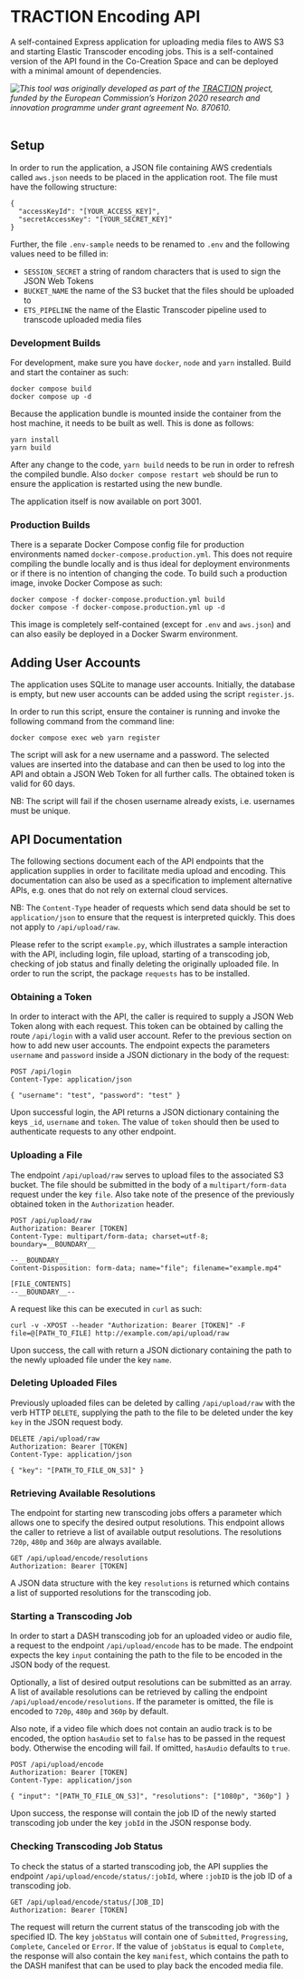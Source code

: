 # TRACTION Encoding API

A self-contained Express application for uploading media files to AWS S3 and
starting Elastic Transcoder encoding jobs. This is a self-contained version of
the API found in the Co-Creation Space and can be deployed with a minimal
amount of dependencies.

<div>
    <img src="https://www.traction-project.eu/wp-content/uploads/sites/3/2020/02/Logo-cabecera-Traction.png" style="float: left;"/><em>This tool was originally developed as part of the <a href="https://www.traction-project.eu/">TRACTION</a> project, funded by the European Commission’s <a hef="http://ec.europa.eu/programmes/horizon2020/">Horizon 2020</a> research and innovation programme under grant agreement No. 870610.</em>
</div>
<br style="clear: both;" />

## Setup

In order to run the application, a JSON file containing AWS credentials called
`aws.json` needs to be placed in the application root. The file must have the
following structure:

    {
      "accessKeyId": "[YOUR_ACCESS_KEY]",
      "secretAccessKey": "[YOUR_SECRET_KEY]"
    }

Further, the file `.env-sample` needs to be renamed to `.env` and the following
values need to be filled in:

- `SESSION_SECRET` a string of random characters that is used to sign the JSON
  Web Tokens
- `BUCKET_NAME` the name of the S3 bucket that the files should be uploaded to
- `ETS_PIPELINE` the name of the Elastic Transcoder pipeline used to transcode
  uploaded media files

### Development Builds

For development, make sure you have `docker`, `node` and `yarn` installed.
Build and start the container as such:

    docker compose build
    docker compose up -d

Because the application bundle is mounted inside the container from the host
machine, it needs to be built as well. This is done as follows:

    yarn install
    yarn build

After any change to the code, `yarn build` needs to be run in order to refresh
the compiled bundle. Also `docker compose restart web` should be run to ensure
the application is restarted using the new bundle.

The application itself is now available on port 3001.

### Production Builds

There is a separate Docker Compose config file for production environments
named `docker-compose.production.yml`. This does not require compiling the
bundle locally and is thus ideal for deployment environments or if there is no
intention of changing the code. To build such a production image, invoke Docker
Compose as such:

    docker compose -f docker-compose.production.yml build
    docker compose -f docker-compose.production.yml up -d

This image is completely self-contained (except for `.env` and `aws.json`) and
can also easily be deployed in a Docker Swarm environment.

## Adding User Accounts

The application uses SQLite to manage user accounts. Initially, the database is
empty, but new user accounts can be added using the script `register.js`.

In order to run this script, ensure the container is running and invoke the
following command from the command line:

    docker compose exec web yarn register

The script will ask for a new username and a password. The selected values are
inserted into the database and can then be used to log into the API and obtain
a JSON Web Token for all further calls. The obtained token is valid for 60
days.

NB: The script will fail if the chosen username already exists, i.e. usernames
must be unique.

## API Documentation

The following sections document each of the API endpoints that the application
supplies in order to facilitate media upload and encoding. This documentation
can also be used as a specification to implement alternative APIs, e.g. ones
that do not rely on external cloud services.

NB: The `Content-Type` header of requests which send data should be set to
`application/json` to ensure that the request is interpreted quickly. This
does not apply to `/api/upload/raw`.

Please refer to the script `example.py`, which illustrates a sample interaction
with the API, including login, file upload, starting of a transcoding job,
checking of job status and finally deleting the originally uploaded file. In
order to run the script, the package `requests` has to be installed.

### Obtaining a Token

In order to interact with the API, the caller is required to supply a JSON Web
Token along with each request. This token can be obtained by calling the route
`/api/login` with a valid user account. Refer to the previous section on how to
add new user accounts. The endpoint expects the parameters `username` and
`password` inside a JSON dictionary in the body of the request:

    POST /api/login
    Content-Type: application/json

    { "username": "test", "password": "test" }

Upon successful login, the API returns a JSON dictionary containing the keys
`_id`, `username` and `token`. The value of `token` should then be used to
authenticate requests to any other endpoint.

### Uploading a File

The endpoint `/api/upload/raw` serves to upload files to the associated S3
bucket. The file should be submitted in the body of a `multipart/form-data`
request under the key `file`. Also take note of the presence of the previously
obtained token in the `Authorization` header.

    POST /api/upload/raw
    Authorization: Bearer [TOKEN]
    Content-Type: multipart/form-data; charset=utf-8; boundary=__BOUNDARY__

    --__BOUNDARY__
    Content-Disposition: form-data; name="file"; filename="example.mp4"

    [FILE_CONTENTS]
    --__BOUNDARY__--

A request like this can be executed in `curl` as such:

    curl -v -XPOST --header "Authorization: Bearer [TOKEN]" -F file=@[PATH_TO_FILE] http://example.com/api/upload/raw

Upon success, the call with return a JSON dictionary containing  the path to
the newly uploaded file under the key `name`.

### Deleting Uploaded Files

Previously uploaded files can be deleted by calling `/api/upload/raw` with the
verb HTTP `DELETE`, supplying the path to the file to be deleted under the key
`key` in the JSON request body.

    DELETE /api/upload/raw
    Authorization: Bearer [TOKEN]
    Content-Type: application/json

    { "key": "[PATH_TO_FILE_ON_S3]" }

### Retrieving Available Resolutions

The endpoint for starting new transcoding jobs offers a parameter which allows
one to specify the desired output resolutions. This endpoint allows the caller
to retrieve a list of available output resolutions. The resolutions `720p`,
`480p` and `360p` are always available.

    GET /api/upload/encode/resolutions
    Authorization: Bearer [TOKEN]

A JSON data structure with the key `resolutions` is returned which contains a
list of supported resolutions for the transcoding job.

### Starting a Transcoding Job

In order to start a DASH transcoding job for an uploaded video or audio file,
a request to the endpoint `/api/upload/encode` has to be made. The endpoint
expects the key `input` containing the path to the file to be encoded in the
JSON body of the request.

Optionally, a list of desired output resolutions can be submitted as an array.
A list of available resolutions can be retrieved by calling the endpoint
`/api/upload/encode/resolutions`. If the parameter is omitted, the file is
encoded to `720p`, `480p` and `360p` by default.

Also note, if a video file which does not contain an audio track is to be
encoded, the option `hasAudio` set to `false` has to be passed in the request
body. Otherwise the encoding will fail. If omitted, `hasAudio` defaults to
`true`.

    POST /api/upload/encode
    Authorization: Bearer [TOKEN]
    Content-Type: application/json

    { "input": "[PATH_TO_FILE_ON_S3]", "resolutions": ["1080p", "360p"] }

Upon success, the response will contain the job ID of the newly started
transcoding job under the key `jobId` in the JSON response body.

### Checking Transcoding Job Status

To check the status of a started transcoding job, the API supplies the endpoint
`/api/upload/encode/status/:jobId`, where `:jobID` is the job ID of a
transcoding job.

    GET /api/upload/encode/status/[JOB_ID]
    Authorization: Bearer [TOKEN]

The request will return the current status of the transcoding job with the
specified ID. The key `jobStatus` will contain one of `Submitted`,
`Progressing`, `Complete`, `Canceled` or `Error`. If the value of `jobStatus`
is equal to `Complete`, the response will also contain the key `manifest`,
which contains the path to the DASH manifest that can be used to play back the
encoded media file.
